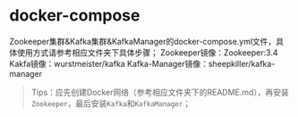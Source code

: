# docker-compose
Zookeeper集群&Kafka集群&KafkaManager的docker-compose.yml文件，具体使用方式请参考相应文件夹下具体步骤；
Zookeeper镜像：Zookeeper:3.4
Kakfa镜像：wurstmeister/kafka
Kafka-Manager镜像：sheepkiller/kafka-manager
> Tips：应先创建Docker网络（参考相应文件夹下的README.md），再安装`Zookeeper`，最后安装`Kafka`和`KafkaManager`；
